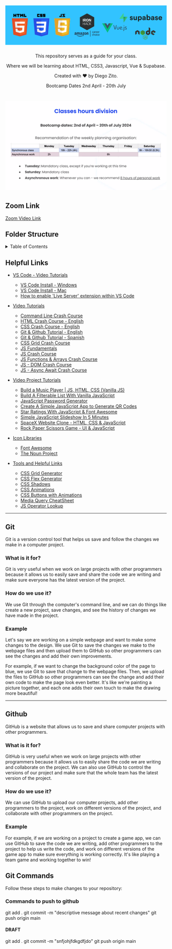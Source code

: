 <h1 align="center">
  <a href="https://github.com/dzc1/ironhack-amazon-april-2024-class-repo">
    <img src="./assets/imgs/banner.png" alt="Amazon Hybrid Class">
  </a>
</h1>
<p align="center">This repository serves as a guide for your class.</p>
<p align="center">Where we will be learning about HTML, CSS3, Javascript, Vue & Supabase.</p>
<p align="center" style="font: 16px">Created with ❤️ by Diego Zito.</p>
<p align="center" style="font: 16px">Bootcamp Dates 2nd April - 20th July</p>

<h1 align="center">
  <a href="https://github.com/dzc1/ironhack-amazon-april-2024-class-repo">
    <img src="./assets/imgs/schedule.png" alt="Amazon Hybrid Class">
  </a>
</h1>

## Zoom Link

[Zoom Video Link](https://ironhack.zoom.us/j/98932082308)

## Folder Structure

<details>
   <summary>Table of Contents</summary>
   <ul>
      <li>
       <a href="">Week 1</a>
      </li>
      <li>
       <a href="">Week 2</a>
      </li>
      <li>
       <a href="">Week 3</a>
      </li>
   </ul>
</details>

## Helpful Links

- [VS Code - Video Tutorials](#vscode-video-tutorials)

  - [VS Code Install - Windows](https://www.youtube.com/watch?v=X_Z7d04x9-E)
  - [VS Code Install - Mac](https://www.youtube.com/watch?v=5vcQAfvDsz0)
  - [How to enable 'Live Server' extension within VS Code](https://www.geeksforgeeks.org/how-to-enable-live-server-on-visual-studio-code/)

- [Video Tutorials](#video-tutorials)

  - [Command Line Crash Course](https://youtu.be/uwAqEzhyjtw)
  - [HTML Crash Course - English](https://youtu.be/UB1O30fR-EE)
  - [CSS Crash Course - English](https://youtu.be/yfoY53QXEnI)
  - [Git & Github Tutorial - English](https://www.youtube.com/watch?v=HkdAHXoRtos)
  - [Git & Github Tutorial - Spanish](https://www.youtube.com/watch?v=vlCXdvcgiE0)
  - [CSS Grid Crash Course](https://youtu.be/0xMQfnTU6oo)
  - [JS Fundamentals](https://youtu.be/vEROU2XtPR8)
  - [JS Crash Course](https://youtu.be/hdI2bqOjy3c)
  - [JS Functions & Arrays Crash Course](https://youtu.be/rRgD1yVwIvE)
  - [JS - DOM Crash Course](https://youtu.be/0ik6X4DJKCc)
  - [JS - Async Await Crash Course](https://youtu.be/PoRJizFvM7s)

- [Video Project Tutorials](#video-project-tutorials)
  - [Build a Music Player | JS, HTML, CSS (Vanilla JS)](https://youtu.be/QTHRWGn_sJw)
  - [Build A Filterable List With Vanilla JavaScript](https://youtu.be/G1eW3Oi6uoc)
  - [JavaScript Password Generator](https://youtu.be/duNmhKgtcsI)
  - [Create A Simple JavaScript App to Generate QR Codes](https://youtu.be/qNiUlml9MDk)
  - [Star Ratings With JavaScript & Font Awesome](https://youtu.be/u3rylF3y3og)
  - [Simple JavaScript Slideshow In 5 Minutes](https://youtu.be/4YQ4svkETS0)
  - [SpaceX Website Clone - HTML, CSS & JavaScript](https://youtu.be/wryPX7KSwSc)
  - [Rock Paper Scissors Game - UI & JavaScript](https://youtu.be/WR_pWXJZiRY)
- [Icon Libraries](#icon-libraries)

  - [Font Awesome](https://fontawesome.com/)
  - [The Noun Project](https://thenounproject.com/)

- [Tools and Helpful Links](#tools)
  - [CSS Grid Generator](https://cssgrid-generator.netlify.app/)
  - [CSS Flex Generator](https://flexbox.help/)
  - [CSS Shadows](https://htmlcssfreebies.com/css-box-shadow-examples/)
  - [CSS Animations](https://animista.net/)
  - [CSS Buttons with Animations](https://htmlcssfreebies.com/pheasant-demure-buttons/)
  - [Media Query CheatSheet](https://gist.github.com/bartholomej/8415655)
  - [JS Operator Lookup](https://www.joshwcomeau.com/operator-lookup/)

<hr />

## Git

Git is a version control tool that helps us save and follow the changes we make in a computer project.

### What is it for?

Git is very useful when we work on large projects with other programmers because it allows us to easily save and share the code we are writing and make sure everyone has the latest version of the project.

### How do we use it?

We use Git through the computer's command line, and we can do things like create a new project, save changes, and see the history of changes we have made in the project.

### Example

Let's say we are working on a simple webpage and want to make some changes to the design. We use Git to save the changes we make to the webpage files and then upload them to GitHub so other programmers can see the changes and add their own improvements.

For example, if we want to change the background color of the page to blue, we use Git to save that change to the webpage files. Then, we upload the files to GitHub so other programmers can see the change and add their own code to make the page look even better. It's like we're painting a picture together, and each one adds their own touch to make the drawing more beautiful!

<hr />

## Github

GitHub is a website that allows us to save and share computer projects with other programmers.

### What is it for?

GitHub is very useful when we work on large projects with other programmers because it allows us to easily share the code we are writing and collaborate on the project. We can also use GitHub to control the versions of our project and make sure that the whole team has the latest version of the project.

### How do we use it?

We can use GitHub to upload our computer projects, add other programmers to the project, work on different versions of the project, and collaborate with other programmers on the project.

### Example

For example, if we are working on a project to create a game app, we can use GitHub to save the code we are writing, add other programmers to the project to help us write the code, and work on different versions of the game app to make sure everything is working correctly. It's like playing a team game and working together to win!

## Git Commands

Follow these steps to make changes to your repository:

### Commands to push to github

git add .
git commit -m "descriptive message about recent changes"
git push origin main

#### DRAFT

git add .
git commit -m "snfjohjfdkgdfjdo"
git push origin main
